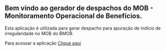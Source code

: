 ## Bem vindo ao gerador de despachos do MOB - Monitoramento Operacional de Benefícios.

Esta aplicação é utilizada para gerar despacho para apuração de indício de irregularidade no MOB do BMOB.

Para acessar a aplicação <a href='/dist/' target='_blank'>Clique aqui</a>
